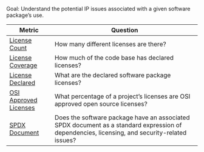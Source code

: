 Goal: Understand the potential IP issues associated with a given software package’s use.

Metric | Question
--- | ---
[License Count](https://github.com/chaoss/wg-risk/blob/master/focus-areas/licensing/license-count.md) | How many different licenses are there?
[License Coverage](https://github.com/chaoss/wg-risk/blob/master/focus-areas/licensing/license-coverage.md)| How much of the code base has declared licenses?
[License Declared](https://github.com/chaoss/wg-risk/blob/master/focus-areas/licensing/license-declared.md) | What are the declared software package licenses?
[OSI Approved Licenses](https://github.com/chaoss/wg-risk/blob/master/focus-areas/licensing/osi-approved-licenses.md)| What percentage of a project’s licenses are OSI approved open source licenses?
[SPDX Document](https://github.com/chaoss/wg-risk/blob/master/focus-areas/licensing/license-declared.md) |  Does the software package have an associated SPDX document as a standard expression of dependencies, licensing, and security-related issues?
